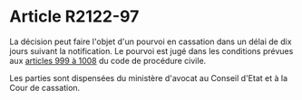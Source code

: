 # Article R2122-97

La décision peut faire l'objet d'un pourvoi en cassation dans un délai de dix jours suivant la notification. Le pourvoi est jugé dans les conditions prévues aux [articles 999 à 1008][1] du code de procédure civile. 
  
  
Les parties sont dispensées du ministère d'avocat au Conseil d'Etat et à la Cour de cassation.

 [1]: /affichCodeArticle.do?cidTexte=LEGITEXT000006070716&idArticle=LEGIARTI000006411695&dateTexte=&categorieLien=cid